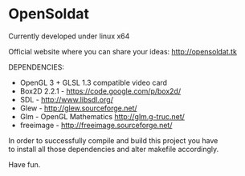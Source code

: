 OpenSoldat
==========

Currently developed under linux x64

Official website where you can share your ideas: http://opensoldat.tk

DEPENDENCIES:
-  OpenGL 3 + GLSL 1.3 compatible video card
-  Box2D 2.2.1 - https://code.google.com/p/box2d/
-  SDL - http://www.libsdl.org/
-  Glew - http://glew.sourceforge.net/
-  Glm - OpenGL Mathematics http://glm.g-truc.net/
-  freeimage - http://freeimage.sourceforge.net/

In order to successfully compile and build this project you have<br>
to install all those dependencies and alter makefile accordingly.

Have fun. 
